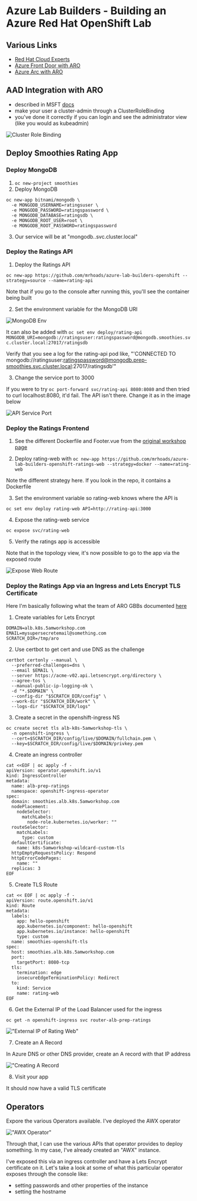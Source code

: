 # Azure Lab Builders - Building an Azure Red Hat OpenShift Lab

## Various Links

- [Red Hat Cloud Experts](https://cloud.redhat.com/experts/)
- [Azure Front Door with ARO](https://cloud.redhat.com/experts/aro/frontdoor/)
- [Azure Arc with ARO](https://cloud.redhat.com/experts/aro/azure-arc-integration/)

## AAD Integration with ARO

- described in MSFT [docs](https://learn.microsoft.com/en-us/azure/openshift/configure-azure-ad-ui)
- make your user a cluster-admin through a ClusterRoleBinding
- you've done it correctly if you can login and see the administrator view (like you would as kubeadmin)

![Cluster Role Binding](./images/aad-clusterrolebinding.png "Cluster Role Binding")

## Deploy Smoothies Rating App

### Deploy MongoDB

1. `oc new-project smoothies`
2. Deploy MongoDB

```
oc new-app bitnami/mongodb \
  -e MONGODB_USERNAME=ratingsuser \
  -e MONGODB_PASSWORD=ratingspassword \
  -e MONGODB_DATABASE=ratingsdb \
  -e MONGODB_ROOT_USER=root \
  -e MONGODB_ROOT_PASSWORD=ratingspassword
```

3. Our service will be at "mongodb.<project name>.svc.cluster.local"

### Deploy the Ratings API

1. Deploy the Ratings API

```
oc new-app https://github.com/mrhoads/azure-lab-builders-openshift --strategy=source --name=rating-api
```

Note that if you go to the console after running this, you'll see the container being built

2. Set the environment variable for the MongoDB URI

![MongoDB Env](./images/mongo-environment.png "MongoDB Environment")

It can also be added with `oc set env deploy/rating-api MONGODB_URI=mongodb://ratingsuser:ratingspassword@mongodb.smoothies.svc.cluster.local:27017/ratingsdb`

Verify that you see a log for the rating-api pod like, "'CONNECTED TO mongodb://ratingsuser:ratingspassword@mongodb.prep-smoothies.svc.cluster.local:27017/ratingsdb'"

3. Change the service port to 3000

If you were to try `oc port-forward svc/rating-api 8080:8080` and then tried to curl localhost:8080, it'd fail.  The API isn't there.  Change it as in the image below

![API Service Port](./images/api-service-port.png "API Service Port")

### Deploy the Ratings Frontend

1. See the different Dockerfile and Footer.vue from the [original workshop page](https://microsoft.github.io/aroworkshop/)

2. Deploy rating-web with `oc new-app https://github.com/mrhoads/azure-lab-builders-openshift-ratings-web --strategy=docker --name=rating-web`

Note the different strategy here.  If you look in the repo, it contains a Dockerfile

3. Set the environment variable so rating-web knows where the API is

`oc set env deploy rating-web API=http://rating-api:3000`

4. Expose the rating-web service

`oc expose svc/rating-web`

5. Verify the ratings app is accessible

Note that in the topology view, it's now possible to go to the app via the exposed route

![Expose Web Route](./images/rating-web-open-url.png "Expose Web Route")

### Deploy the Ratings App via an Ingress and Lets Encrypt TLS Certificate

Here I'm basically following what the team of ARO GBBs documented [here](https://cloud.redhat.com/experts/aro/additional-ingress-controller/)

1. Create variables for Lets Encrypt

```
DOMAIN=alb.k8s.5amworkshop.com
EMAIL=mysupersecretemail@something.com
SCRATCH_DIR=/tmp/aro
```

2. Use certbot to get cert and use DNS as the challenge

```
certbot certonly --manual \
  --preferred-challenges=dns \
  --email $EMAIL \
  --server https://acme-v02.api.letsencrypt.org/directory \
  --agree-tos \
  --manual-public-ip-logging-ok \
  -d "*.$DOMAIN" \
  --config-dir "$SCRATCH_DIR/config" \
  --work-dir "$SCRATCH_DIR/work" \
  --logs-dir "$SCRATCH_DIR/logs"
```

3. Create a secret in the openshift-ingress NS

```
oc create secret tls alb-k8s-5amworkshop-tls \
  -n openshift-ingress \
  --cert=$SCRATCH_DIR/config/live/$DOMAIN/fullchain.pem \
  --key=$SCRATCH_DIR/config/live/$DOMAIN/privkey.pem
```

4. Create an ingress controller

```
cat <<EOF | oc apply -f -
apiVersion: operator.openshift.io/v1
kind: IngressController
metadata:
  name: alb-prep-ratings
  namespace: openshift-ingress-operator
spec:
  domain: smoothies.alb.k8s.5amworkshop.com
  nodePlacement:
    nodeSelector:
      matchLabels:
        node-role.kubernetes.io/worker: ""
  routeSelector:
    matchLabels:
      type: custom
  defaultCertificate:
    name: k8s-5amworkshop-wildcard-custom-tls
  httpEmptyRequestsPolicy: Respond
  httpErrorCodePages:
    name: ""
  replicas: 3
EOF
```

5. Create TLS Route

```
cat << EOF | oc apply -f -
apiVersion: route.openshift.io/v1
kind: Route
metadata:
  labels:
    app: hello-openshift
    app.kubernetes.io/component: hello-openshift
    app.kubernetes.io/instance: hello-openshift
    type: custom
  name: smoothies-openshift-tls
spec:
  host: smoothies.alb.k8s.5amworkshop.com
  port:
    targetPort: 8080-tcp
  tls:
    termination: edge
    insecureEdgeTerminationPolicy: Redirect
  to:
    kind: Service
    name: rating-web
EOF
```

6. Get the External IP of the Load Balancer used for the ingress

`oc get -n openshift-ingress svc router-alb-prep-ratings`

!["External IP of Rating Web"](./images/svc-external-ip.png "External IP of Rating Web")

7. Create an A Record

In Azure DNS or other DNS provider, create an A record with that IP address

!["Creating A Record](./images/a-record.png "A Record")

8. Visit your app

It should now have a valid TLS certificate


## Operators

Expore the various Operators available.  I've deployed the AWX operator

!["AWX Operator"](./images/awx-operator.png)

Through that, I can use the various APIs that operator provides to deploy something.  In my case, I've already created an "AWX" instance.

I've exposed this via an ingress controller and have a Lets Encrypt certificate on it.  Let's take a look at some of what this particular operator exposes through the console like:
- setting passwords and other properties of the instance
- setting the hostname